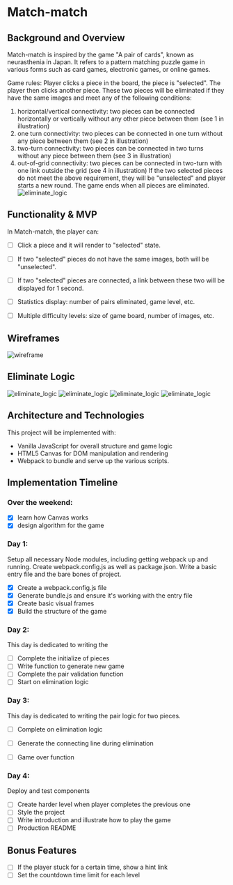 # Match-match

## Background and Overview
Match-match is inspired by the game "A pair of cards", known as neurasthenia in Japan. It refers to a pattern matching puzzle game in various forms such as card games, electronic games, or online games.

Game rules:
Player clicks a piece in the board, the piece is "selected". The player then clicks another piece. These two pieces will be eliminated if they have the same images and meet any of the following conditions:
  1. horizontal/vertical connectivity: two pieces can be connected horizontally or vertically without any other piece between them (see 1 in illustration)
  2. one turn connectivity: two pieces can be connected in one turn without any piece between them (see 2 in illustration)
  3. two-turn connectivity: two pieces can be connected in two turns without any piece between them (see 3 in illustration)
  4. out-of-grid connectivity: two pieces can be connected in two-turn with one link outside the grid (see 4 in illustration)
If the two selected pieces do not meet the above requirement, they will be "unselected" and player starts a new round.
The game ends when all pieces are eliminated.
![eliminate_logic](http://res.cloudinary.com/chengzii/image/upload/v1523856497/1.png)


## Functionality & MVP
In Match-match, the player can:
- [ ] Click a piece and it will render to "selected" state.
- [ ] If two "selected" pieces do not have the same images, both will be "unselected".
- [ ] If two "selected" pieces are connected, a link between these two will be displayed for 1 second.
- [ ] Statistics display: number of pairs eliminated, game level, etc.
- [ ] Multiple difficulty levels: size of game board, number of images, etc.


## Wireframes
![wireframe](http://res.cloudinary.com/chengzii/image/upload/v1523859159/wireframe.png)

## Eliminate Logic
![eliminate_logic](http://res.cloudinary.com/chengzii/image/upload/v1523856497/2.png)
![eliminate_logic](http://res.cloudinary.com/chengzii/image/upload/v1523856497/3.png)
![eliminate_logic](http://res.cloudinary.com/chengzii/image/upload/v1523856497/4.png)
![eliminate_logic](http://res.cloudinary.com/chengzii/image/upload/v1523856497/5.png)


## Architecture and Technologies
This project will be implemented with:

- Vanilla JavaScript for overall structure and game logic
- HTML5 Canvas for DOM manipulation and rendering
- Webpack to bundle and serve up the various scripts.


## Implementation Timeline

### Over the weekend:
- [x] learn how Canvas works
- [x] design algorithm for the game

### Day 1:
Setup all necessary Node modules, including getting webpack up and running. Create webpack.config.js as well as package.json. Write a basic entry file and the bare bones of project.
- [x] Create a webpack.config.js file
- [x] Generate bundle.js and ensure it's working with the entry file
- [x] Create basic visual frames
- [x] Build the structure of the game

### Day 2:
This day is dedicated to writing the
- [ ] Complete the initialize of pieces
- [ ] Write function to generate new game
- [ ] Complete the pair validation function
- [ ] Start on elimination logic

### Day 3:
This day is dedicated to writing the pair logic for two pieces.
- [ ] Complete on elimination logic
- [ ] Generate the connecting line during elimination
- [ ] Game over function


### Day 4:
Deploy and test components
- [ ] Create harder level when player completes the previous one
- [ ] Style the project
- [ ] Write introduction and illustrate how to play the game
- [ ] Production README

## Bonus Features
- [ ] If the player stuck for a certain time, show a hint link
- [ ] Set the countdown time limit for each level
